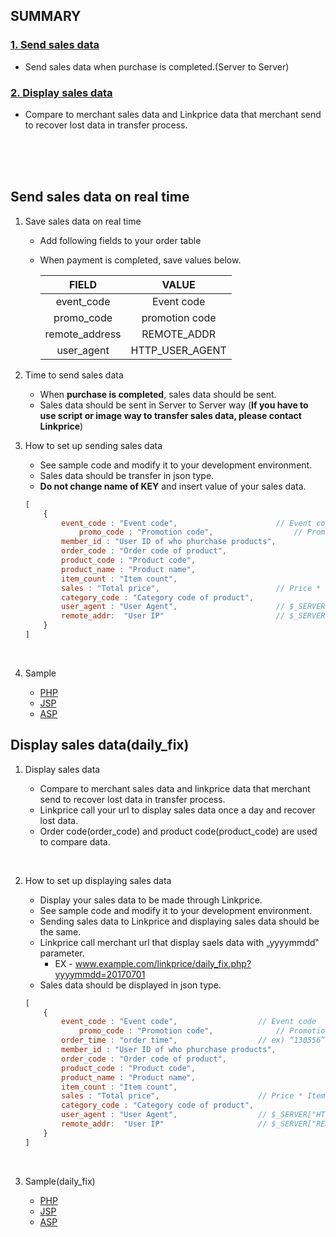 ## SUMMARY

### [](#Landing-Page)

### [1. Send sales data](#send-data)

*   Send sales data when purchase is completed.(Server to Server)

### [2. Display sales data](#daily-fix)

*   Compare to merchant sales data and Linkprice data that merchant send to recover
    lost data in transfer process.

<br />
<br />
<br />

## <a name="send-data"></a>Send sales data on real time

1.  Save sales data on real time

    *   Add following fields to your order table

    *   When payment is completed, save values below.

        |     FIELD      |      VALUE      |
        | :------------: | :-------------: |
        |   event_code   |   Event code    |
        |   promo_code   | promotion code  |
        | remote_address |   REMOTE_ADDR   |
        |   user_agent   | HTTP_USER_AGENT |

2.  Time to send sales data

    *   When **purchase is completed**, sales data should be sent. 
    *   Sales data should be sent in Server to Server way (**If you have to use script or image way to transfer sales data, please contact Linkprice**)

3.  How to set up sending sales data

    *   See sample code and modify it to your development environment.
    *   Sales data should be transfer in json type.
    *   **Do not change name of KEY** and insert value of your sales data.

    ```javascript
    [
        {
    	    event_code : "Event code",                      // Event code
                promo_code : "Promotion code",                  // Promotion code
    	    member_id : "User ID of who phurchase products",	
    	    order_code : "Order code of product",			
    	    product_code : "Product code",				
    	    product_name : "Product name",				
    	    item_count : "Item count",				
    	    sales : "Total price",                          // Price * Item count
    	    category_code : "Category code of product",		
    	    user_agent : "User Agent",                      // $_SERVER["HTTP_USER_AGENT"]
    	    remote_addr:  "User IP"                         // $_SERVER["REMOTE_ADDR"]
        }
    ]
    ```

    ​


1.  Sample
    * [PHP](https://github.com/linkprice/MerchantSetup/blob/master/CPS%20-%20Promo%20code/PHP/index.php)
    * [JSP](https://github.com/linkprice/MerchantSetup/blob/master/CPS%20-%20Promo%20code/JSP/index.jsp)
    * [ASP](https://github.com/linkprice/MerchantSetup/blob/master/CPS%20-%20Promo%20code/ASP/index.asp)

## <a name="daily-fix"></a>Display sales data(daily_fix)

1.  Display sales data

    *   Compare to merchant sales data and linkprice data that merchant send to recover lost data in transfer process.
    *   Linkprice call your url to display sales data once a day and recover lost data.
    *   Order code(order_code) and product code(product_code) are used to compare data.

    ​

2.  How to set up displaying sales data

    *   Display your sales data to be made through Linkprice.
    *   See sample code and modify it to your development environment.
    *   Sending sales data to Linkprice and displaying sales data should be the same.
    *   Linkprice call merchant url that display saels data with „yyyymmdd‟ parameter.
        *   EX -  www.example.com/linkprice/daily_fix.php?yyyymmdd=20170701
    *   Sales data should be displayed in json type.

    ```javascript
    [
        {
    	    event_code : "Event code",                  // Event code
                promo_code : "Promotion code",              // Promotion code
    	    order_time : "order time",                  // ex) “130556”
    	    member_id : "User ID of who phurchase products",	
    	    order_code : "Order code of product",			
    	    product_code : "Product code",				
    	    product_name : "Product name",				
    	    item_count : "Item count",				
    	    sales : "Total price",                      // Price * Item count
    	    category_code : "Category code of product",
    	    user_agent : "User Agent",                  // $_SERVER["HTTP_USER_AGENT"]
    	    remote_addr:  "User IP"                     // $_SERVER["REMOTE_ADDR"]
        }
    ]
    ```

    ​

3.  Sample(daily_fix)

    * [PHP](https://github.com/linkprice/MerchantSetup/blob/master/CPS%20-%20Promo%20code/PHP/daily_fix.php)
    * [JSP](https://github.com/linkprice/MerchantSetup/blob/master/CPS%20-%20Promo%20code/JSP/daily_fix.jsp)
    * [ASP](https://github.com/linkprice/MerchantSetup/blob/master/CPS%20-%20Promo%20code/ASP/daily_fix.asp)

